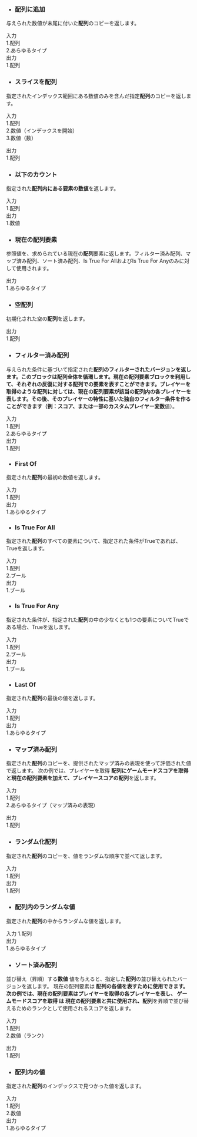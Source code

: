 * ### 配列に追加  
与えられた数値が末尾に付いた**配列**のコピーを返します。  

入力  
1.配列  
2.あらゆるタイプ  
出力  
1.配列  

* ### スライスを配列  
指定されたインデックス範囲にある数値のみを含んだ指定**配列**のコピーを返します。  

入力  
1.配列  
2.数値（インデックスを開始）  
3.数値（数）

出力  
1.配列  

* ### 以下のカウント 
指定された**配列内にある要素の数値**を返します。  

入力  
1.配列  
出力  
1.数値  

* ### 現在の配列要素
参照値を、求められている現在の**配列**要素に返します。フィルター済み配列、マップ済み配列、ソート済み配列、Is True For AllおよびIs True For Anyのみに対して使用されます。  

出力  
1.あらゆるタイプ  


* ### 空配列 
初期化された空の**配列**を返します。  

出力  
1.配列  

* ### フィルター済み配列 
与えられた条件に基づいて指定された**配列のフィルターされたバージョンを返します。このブロックは配列全体を循環します。現在の配列要素ブロックを利用して、それぞれの反復に対する配列での要素を表すことができます。プレイヤーを取得のような配列に対しては、現在の配列要素が該当の配列内の各プレイヤーを表します。その後、そのプレイヤーの特性に基いた独自のフィルター条件を作ることができます（例：スコア、または一部のカスタムプレイヤー変数**値）。  

入力  
1.配列  
2.あらゆるタイプ  
出力  
1.配列  

* ### First Of  
指定された**配列**の最初の数値を返します。  

入力  
1.配列  
出力  
1.あらゆるタイプ  

* ### Is True For All  
指定された**配列**のすべての要素について、指定された条件がTrueであれば、Trueを返します。  

入力  
1.配列  
2.ブール  
出力  
1.ブール  

* ### Is True For Any  
指定された条件が、指定された**配列**の中の少なくとも1つの要素についてTrueである場合、Trueを返します。  

入力  
1.配列  
2.ブール  
出力  
1.ブール  

* ### Last Of 
指定された**配列**の最後の値を返します。  

入力  
1.配列  
出力  
1.あらゆるタイプ  

* ### マップ済み配列  
指定された**配列**のコピーを、提供されたマップ済みの表現を使って評価された値で返します。
次の例では、プレイヤーを取得 **配列にゲームモードスコアを取得と現在の配列要素を加えて、プレイヤースコアの配列**を返します。  

入力  
1.配列  
2.あらゆるタイプ（マップ済みの表現）  

出力  
1.配列  

* ### ランダム化配列  
指定された**配列**のコピーを、値をランダムな順序で並べて返します。  

入力  
1.配列  
出力  
1.配列 

* ### 配列内のランダムな値  
指定された**配列**の中からランダムな値を返します。  

入力 
1.配列  
出力  
1.あらゆるタイプ  

* ### ソート済み配列  
並び替え（昇順）する**数値** 値を与えると、指定した**配列**の並び替えられたバージョンを返します。
現在の配列要素は **配列の各値を表すために使用できます。次の例では、現在の配列要素はプレイヤーを取得の各プレイヤーを表し、 ゲームモードスコアを取得 は 現在の配列要素と共に使用され、配列**を昇順で並び替えるためのランクとして使用されるスコアを返します。  

入力  
1.配列  
2.数値（ランク）  

出力  
1.配列  

* ### 配列内の値  
指定された**配列**のインデックスで見つかった値を返します。  

入力  
1.配列  
2.数値  
出力  
1.あらゆるタイプ  
